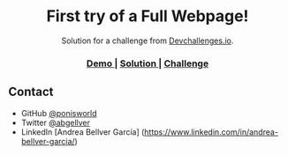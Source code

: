 <!-- Please update value in the {}  -->

<h1 align="center">First try of a Full Webpage!</h1>

<div align="center">
   Solution for a challenge from  <a href="http://devchallenges.io" target="_blank">Devchallenges.io</a>.
</div>

<div align="center">
  <h3>
    <a href="https://ponisworld.github.io/edie/">
      Demo
    </a>
    <span> | </span>
    <a href="https://github.com/ponisworld/edie">
      Solution
    </a>
    <span> | </span>
    <a href="https://devchallenges.io/challenges/xobQBuf8zWWmiYMIAZe0">
      Challenge
    </a>
  </h3>
</div>

<!-- TABLE OF CONTENTS -->

## Contact

- GitHub [@ponisworld](https://github.com/ponisworld)
- Twitter [@abgellver](https://twitter.com/abgellver)
- LinkedIn [Andrea Bellver García] (https://www.linkedin.com/in/andrea-bellver-garcia/)
